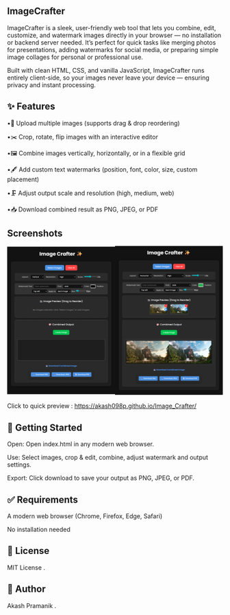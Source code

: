 ## ImageCrafter

  ImageCrafter is a sleek, user-friendly web tool that lets you combine, edit, customize, and watermark images directly in your browser — no installation or backend server needed. It’s perfect for quick tasks like merging photos for presentations, adding watermarks for social media, or preparing simple image collages for personal or professional use.

Built with clean HTML, CSS, and vanilla JavaScript, ImageCrafter runs entirely client-side, so your images never leave your device — ensuring privacy and instant processing.

## ✨ Features

  •📂 Upload multiple images (supports drag & drop reordering)

  •✂️ Crop, rotate, flip images with an interactive editor

  •🖼️ Combine images vertically, horizontally, or in a flexible grid

  •🖋️ Add custom text watermarks (position, font, color, size, custom placement)

  •🗜️ Adjust output scale and resolution (high, medium, web)

  •📥 Download combined result as PNG, JPEG, or PDF


## Screenshots

![Image Crafter](ImgCraft.png)


Click to quick preview : https://akash098p.github.io/Image_Crafter/
## 🚀 Getting Started

Open: Open index.html in any modern web browser.

Use: Select images, crop & edit, combine, adjust watermark and output settings.

Export: Click download to save your output as PNG, JPEG, or PDF.


## ✅ Requirements

A modern web browser (Chrome, Firefox, Edge, Safari)

No installation needed

## 📜 License

MIT License .

## 👤 Author

Akash Pramanik .
